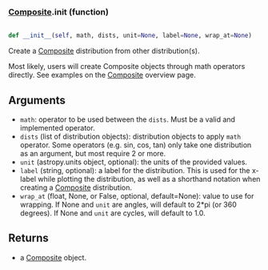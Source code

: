 ### [Composite](Composite.md).__init__ (function)


```py

def __init__(self, math, dists, unit=None, label=None, wrap_at=None)

```



Create a [Composite](Composite.md) distribution from other distribution(s).

Most likely, users will create Composite objects through math operators
directly.  See examples on the [Composite](Composite.md) overview page.

Arguments
----------
* `math`: operator to be used between the `dists`.  Must
    be a valid and implemented operator.
* `dists` (list of distribution objects): distribution objects
    to apply `math` operator.  Some operators (e.g. sin, cos, tan) only
    take one distribution as an argument, but most require 2 or more.
* `unit` (astropy.units object, optional): the units of the provided values.
* `label` (string, optional): a label for the distribution.  This is used
    for the x-label while plotting the distribution, as well as a shorthand
    notation when creating a [Composite](Composite.md) distribution.
* `wrap_at` (float, None, or False, optional, default=None): value to
    use for wrapping.  If None and `unit` are angles, will default to
    2*pi (or 360 degrees).  If None and `unit` are cycles, will default
    to 1.0.

Returns
---------
* a [Composite](Composite.md) object.

